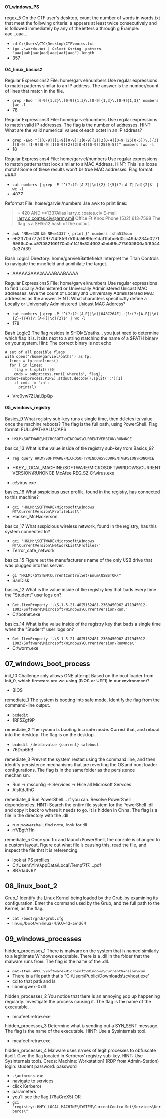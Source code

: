 #### 01_windows_PS
regex_5
On the CTF user's desktop, count the number of words in words.txt that meet the following criteria:
a appears at least twice consecutively
and is followed immediately by any of the letters a through g
Example: aac...aaa...

- `cd C:\Users\CTC\Desktop\CTF\words.txt`
- `(gc .\words.txt | Select-String -pattern "aaa|aab|aac|aad|aae|aaf|aag").length`
- 357

#### 04_linux_basics2
Regular Expressions2
File: home/garviel/numbers
Use regular expressions to match patterns similar to an IP address.
The answer is the number/count of lines that match in the file.

- `grep -Ewo '[0-9]{1,3}\.[0-9]{1,3}\.[0-9]{1,3}\.[0-9]{1,3}' numbers  |wc -l`
- 78

Regular Expressions3
File: home/garviel/numbers
Use regular expressions to match valid IP addresses. The flag is the number of addresses.
HINT: What are the valid numerical values of each octet in an IP address?

- `grep -Ewo "(([0-9]|[1-9][0-9]|1[0-9]{2}|2[0-4][0-9]|25[0-5])\.){3}([0-9]|[1-9][0-9]|1[0-9]{2}|2[0-4][0-9]|25[0-5])" numbers |wc -l`
- 18

Regular Expressions4
File: home/garviel/numbers
Use regular expressions to match patterns that look similar to a MAC Address.
HINT: This is a loose match! Some of these results won't be true MAC addresses.
Flag format: ####

- `cat numbers | grep -P '^(?:(?:[A-Z]|\d){2}-){5}(?:[A-Z]|\d){2}$' | wc -l`
- 4877


Reformat
File: home/garviel/numbers
Use awk to print lines:
>= 420 AND <=1337Alias	larry.c.coates.civ
E-mail	larry.c.coates.civ@army.mil
Office	Ft Knox
Phone	(502) 613-7598
The flag is a SHA512 hash of the output.

- `awk 'NR>=420 && NR<=1337 { print }' numbers |sha512sum   `
- e62ff70d772ef0977f4f8fe1751fda5689ce1daf1fabc6d0cc49da234d02719986c0acb97f582166170a5a1f418e854602a5eb98c773655906a3f85440c37d39

Bash Logic1
Directory: home/garviel/Battlefield/
Interpret the Titan Controls to navigate the minefield and annihilate the target.
- AAAAA3AAA3AAAABAABAAAA

Regular Expressions5
File: home/garviel/numbers
Use regular expressions to find Locally Administered or Universally Administered Unicast MAC addresses.
Give the count of Locally and Universally Administersed MAC addresses as the answer.
HINT: What characters specifically define a Locally or Universally Administered Unicast MAC Address?

- `cat numbers | grep -P '^(?:(?:[A-F]|\d)[048C26AE]-)(?:(?:[A-F]|\d){2}-){4}(?:[A-F]|\d){2}$' | wc -l`
- 178

Bash Logic2
The flag resides in $HOME/paths... you just need to determine which flag it is. It sits next to a string matching the name of a $PATH binary on your system.
Hint: The correct binary is not echo

```import subprocess
# set of all possible flags
with open('/home/garviel/paths') as fp:
  lines = fp.readlines()
  for l in lines:
    flag = l.split()[0]
    cmds = subprocess.run(['whereis', flag], stdout=subprocess.PIPE).stdout.decode().split(':')[1]
    if cmds != '\n':
      print(l)
```
- Vrc0vw7ZUaLBpQp 

#### 05_windows_registry
Basics_9
What registry sub-key runs a single time, then deletes its value once the machine reboots? The flag is the full path, using PowerShell.
Flag format: FULL\PATH\ALL\CAPS

- `HKLM\SOFTWARE\MICROSOFT\WINDOWS\CURRENTVERSION\RUNONCE`

basics_13
What is the value inside of the registry sub-key from Basics_9?

- `reg query HKLM\SOFTWARE\MICROSOFT\WINDOWS\CURRENTVERSION\RUNONCE`

- HKEY_LOCAL_MACHINE\SOFTWARE\MICROSOFT\WINDOWS\CURRENTVERSION\RUNONCE
    McAfee    REG_SZ    C:\virus.exe

- c:\virus.exe

basics_16
What suspicious user profile, found in the registry, has connected to this machine?

- `gci 'HKLM:\SOFTWARE\Microsoft\Windows NT\CurrentVersion\ProfileList\' ` 
- Hacker_McHackerson

basics_17
What suspicious wireless network, found in the registry, has this system connected to?

- `gci 'HKLM:\SOFTWARE\Microsoft\Windows NT\CurrentVersion\NetworkList\Profiles\'`
- Terror_cafe_network

basics_15
Figure out the manufacturer's name of the only USB drive that was plugged into this server.

- `gi "HKLM:\SYSTEM\CurrentControlSet\Enum\USBSTOR\"`
- SanDisk

basics_12
What is the value inside of the registry key that loads every time the "Student" user logs on?
- `Get-ItemProperty '.\S-1-5-21-4025152481-2360450962-471945012-1003\Software\Microsoft\Windows\CurrentVersion\Run\'`
- C:\botnet.exe

basics_14
What is the value inside of the registry key that loads a single time when the "Student" user logs on?
- `Get-ItemProperty '.\S-1-5-21-4025152481-2360450962-471945012-1003\Software\Microsoft\Windows\CurrentVersion\RunOnce\'`
- C:\worm.exe

## 07_windows_boot_process

init_10
Challenge only allows ONE attempt
Based on the boot loader from Init_9, which firmware are we using (BIOS or UEFI) in our environment?
- BIOS

remediate_1
The system is booting into safe mode. Identify the flag from the command-line output.
- `bcdedit`
- 1RF5Zgf9P

remediate_2
The system is booting into safe mode. Correct that, and reboot into the desktop. The flag is on the desktop.
- `bcdedit /deletevalue {current} safeboot`
- 76Drp6hB

remediate_3
Prevent the system restart using the command line, and then identify persistence mechanisms that are reverting the OS and boot loader configurations. The flag is in the same folder as the persistence mechanism.
- Run -> msconfig -> Services -> Hide all Microsoft Services
- AlsKdJfhG

remediate_4
Run PowerShell... if you can. Resolve PowerShell dependencies. HINT: Search the entire file system for the PowerShell .dll and copy it back to where it needs to go. It is hidden in China. The flag is a file in the directory with the .dll
- run powershell, find note, look for dll
- rfVBgtYHn

remediate_5
Once you fix and launch PowerShell, the console is changed to a custom layout. Figure out what file is causing this, read the file, and inspect the file that it is referencing.
- look at PS profiles
- C:\Users\Yin\AppData\Local\Temp\7f7....pdf
- 8B7da4v6Y

## 08_linux_boot_2

Grub_1
Identify the Linux Kernel being loaded by the Grub, by examining its configuration. Enter the command used by the Grub, and the full path to the Kernel, as the flag.
- `cat /boot/grub/grub.cfg`
- linux,/boot/vmlinuz-4.9.0-12-amd64

## 09_windows_processes

hidden_processes_1
There is malware on the system that is named similarly to a legitimate Windows executable. There is a .dll in the folder that the malware runs from. The flag is the name of the .dll.
- `Get-Item HKCU:\Software\Microsoft\Windows\CurrentVersion\Run`
- There is a file path that's "C:\Users\Public\Downloads\scvhost.exe'
- cd to that path and ls 
- libmingwex-0.dll

hidden_processes_2
You notice that there is an annoying pop up happening regularly. Investigate the process causing it. The flag is the name of the executable.
- mcafeefiretray.exe

hidden_processes_3
Determine what is sending out a SYN_SENT message. The flag is the name of the executable.
HINT: Use a Sysinternals tool.
- mcafeefiretray.exe

hidden_processes_4
Malware uses names of legit processes to obfuscate itself. Give the flag located in Kerberos’ registry sub-key.
HINT: Use Sysinternals tools.
Creds:
Machine: Workstation1 (RDP from Admin-Station)
  login: student
  password: password
- `.\autoruns.exe`
- navigate to services
- click Kerberos
- parameters
- you'll see the flag (76aGreX5)
OR
- `gci "registry::HKEY_LOCAL_MACHINE\SYSTEM\CurrentControlSet\Services\Kerberos\"`
